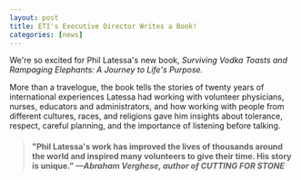 ```yaml
---
layout: post
title: ETI's Executive Director Writes a Book!
categories: [news]
---
```


We're so excited for Phil Latessa's new book, <em>Surviving Vodka Toasts and Rampaging Elephants: A Journey to Life's Purpose. </em>

More than a travelogue, the book tells the stories of twenty years of international experiences Latessa had working with volunteer physicians, nurses, educators and administrators, and how working with people from different cultures, races, and religions gave him insights about tolerance, respect, careful planning, and the importance of listening before talking.
<blockquote>
<h4>"Phil Latessa's work has improved the lives of thousands around the world and inspired many volunteers to give their time. His story is unique.” <em>—Abraham Verghese, author of CUTTING FOR STONE</em></h4>
</blockquote>